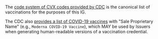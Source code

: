 The [code system of CVX codes provided by CDC](https://phinvads.cdc.gov/vads/ViewCodeSystem.action?id=2.16.840.1.113883.12.292) is the canonical list of vaccinations for the purposes of this IG.

The CDC also [provides a list of COVID-19 vaccines](https://www.cdc.gov/vaccines/programs/iis/COVID-19-related-codes.html) with "Sale Proprietary Name" (e.g., `Moderna COVID-19 Vaccine`), which MAY be used by Issuers when generating human-readable versions of a vaccination credential.
